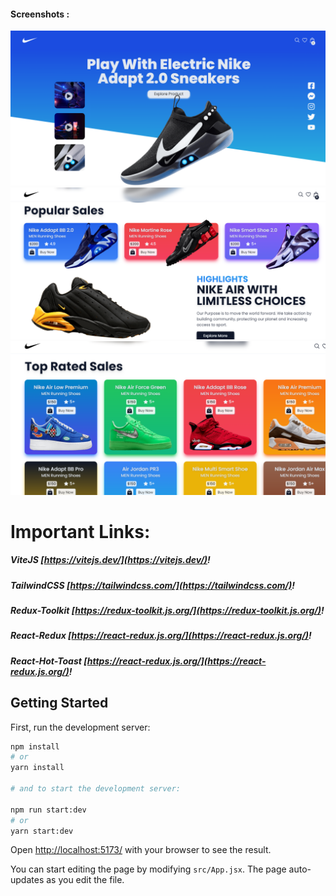 #### Screenshots :
 
 <img src="/screenshots/screenshot1.png" >
 <img src="/screenshots/screenshot2.png" >
 <img src="/screenshots/screenshot3.png" >

# Important Links:
##### ViteJS [https://vitejs.dev/](https://vitejs.dev/)!
##### TailwindCSS [https://tailwindcss.com/](https://tailwindcss.com/)!
##### Redux-Toolkit [https://redux-toolkit.js.org/](https://redux-toolkit.js.org/)!
##### React-Redux [https://react-redux.js.org/](https://react-redux.js.org/)!
##### React-Hot-Toast [https://react-redux.js.org/](https://react-redux.js.org/)!

## Getting Started

First, run the development server:

```bash
npm install
# or
yarn install

# and to start the development server:

npm run start:dev 
# or 
yarn start:dev
```

Open [http://localhost:5173/](http://localhost:5173/) with your browser to see the result.

You can start editing the page by modifying `src/App.jsx`. The page auto-updates as you edit the file.
